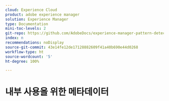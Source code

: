 ```yaml
---
cloud: Experience Cloud
product: adobe experience manager
solution: Experience Manager
type: Documentation
mini-toc-levels: 2
git-repo: https://github.com/AdobeDocs/experience-manager-pattern-detection.ko-KR
index: n
recommendations: noDisplay
source-git-commit: 43e14fe12de17128882609f41a40b690e44d0268
workflow-type: ht
source-wordcount: '5'
ht-degree: 100%

---
```



# 내부 사용을 위한 메타데이터
